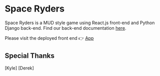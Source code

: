 # Space Ryders

Space Ryders is a MUD style game using React.js front-end and Python Django back-end. Find our back-end documentation [here](https://github.com/Space-Ryders/Space-Ryders-Back-End/blob/master/README.md).

Please visit the deployed front end 👉 [App](https://amazing-lewin-56da2a.netlify.com/)


## Special Thanks
[Kyle]
[Derek]
